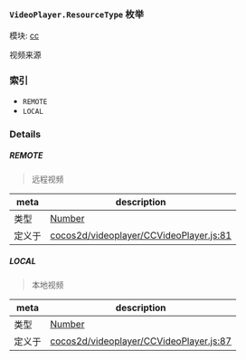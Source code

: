### `VideoPlayer.ResourceType` 枚举



模块: [cc](../modules/cc.md)


视频来源


### 索引
  - `REMOTE`
  - `LOCAL`

### Details


##### REMOTE

> 远程视频

| meta | description |
|------|-------------|
| 类型 | <a href="https://developer.mozilla.org/en/JavaScript/Reference/Global_Objects/Number" class="crosslink external" target="_blank">Number</a> |
| 定义于 | [cocos2d/videoplayer/CCVideoPlayer.js:81](https://github.com/cocos-creator/engine/blob/44d068bea8120146521ec334827cb5b67a7d9b8f/cocos2d/videoplayer/CCVideoPlayer.js#L81) |



##### LOCAL

> 本地视频

| meta | description |
|------|-------------|
| 类型 | <a href="https://developer.mozilla.org/en/JavaScript/Reference/Global_Objects/Number" class="crosslink external" target="_blank">Number</a> |
| 定义于 | [cocos2d/videoplayer/CCVideoPlayer.js:87](https://github.com/cocos-creator/engine/blob/44d068bea8120146521ec334827cb5b67a7d9b8f/cocos2d/videoplayer/CCVideoPlayer.js#L87) |


